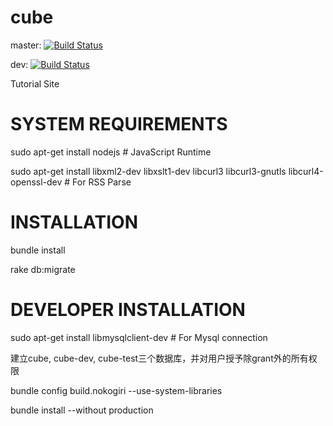 cube
====

master:
[![Build Status](https://travis-ci.org/richard-ma/cube.png?branch=master)](https://travis-ci.org/richard-ma/cube)

dev:
[![Build Status](https://travis-ci.org/richard-ma/cube.png?branch=dev)](https://travis-ci.org/richard-ma/cube)

Tutorial Site

# SYSTEM REQUIREMENTS
sudo apt-get install nodejs # JavaScript Runtime

sudo apt-get install libxml2-dev libxslt1-dev libcurl3 libcurl3-gnutls libcurl4-openssl-dev # For RSS Parse

# INSTALLATION
bundle install

rake db:migrate

# DEVELOPER INSTALLATION
sudo apt-get install libmysqlclient-dev # For Mysql connection

建立cube, cube-dev, cube-test三个数据库，并对用户授予除grant外的所有权限

bundle config build.nokogiri --use-system-libraries

bundle install --without production
